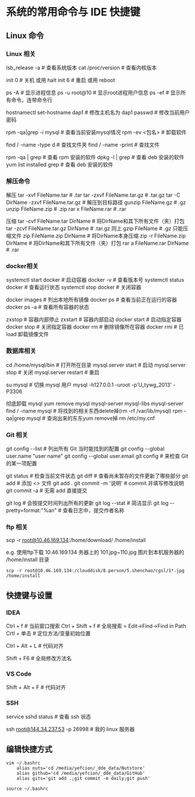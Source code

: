 
# 系统的常用命令与 IDE 快捷键

## Linux 命令
### Linux 相关
lsb_release -a                  # 查看系统版本
cat /proc/version               # 查看内核版本

init 0                          # 关机 或用 halt
init 6                          # 重启 或用 reboot

ps -A							# 显示进程信息
ps -u root@10					# 显示root进程用户信息
ps -ef							# 显示所有命令，连带命令行

hostnamectl set-hostname dap1	# 修改主机名为 dap1
passwd							# 修改当前用户密码

rpm -qa|grep -i mysql			# 查看当前安装mysql情况
rpm -ev <包名>					# 卸载软件

find /<path> -name <key> -type d    # 查找文件夹
find /<path> -name <key> -print     # 查找文件

rpm -qa | grep <SoftName>       # 查看 rpm 安装的软件
dpkg -l | grep <SoftName>       # 查看 deb 安装的软件
yum list installed grep <SoftName>       # 查看 deb 安装的软件

### 解压命令
解压
tar -xvf FileName.tar           # .tar
tar -zxvf FileName.tar.gz       # .tar.gz
tar -C DirName -zxvf FileName.tar.gz     # 解压到目标路径
gunzip FileName.gz              # .gz
unzip FileName.zip              # .zip
rar x FileName.rar              # .rar

压缩
tar -cvf FileName.tar DirName   # 将DirName和其下所有文件（夹）打包
tar -zcvf FileName.tar.gz DirName       # .tar.gz 同上
gzip FileName                   # .gz 只能压缩文件
zip FileName.zip DirName        # 将DirName本身压缩
zip -r FileName.zip DirName     # 将DirName和其下所有文件（夹）打包
rar a FileName.rar DirName      # .rar

### docker相关
systemctl start docker			# 启动容器
docker -v						# 查看版本号
systemctl status docker			# 查看运行状态
systemctl stop docker			# 关闭容器

docker images					# 列出本地所有镜像
docker ps						# 查看当前正在运行的容器
docker ps -a					# 查看所有容器的状态

zxstop							# 容器内部停止
zxstart							# 容器内部启动
docker start <container-name>	# 启动指定容器
docker stop <container-name>	# 关闭指定容器
docker rm						# 删除镜像所在容器
docker rmi						# 已 load 卸载镜像文件 


### 数据库相关

cd /home/mysql/bin				# 打开所在目录
mysql.server start				# 启动
mysql.server stop				# 关闭
mysql.server restart			# 重启

su mysql						# 切换 mysql 用户
mysql -h127.0.0.1 -uroot -p'U_tywg_2013' -P3306

彻底卸载 mysql
yum remove  mysql mysql-server mysql-libs mysql-server
find / -name mysql				# 将找到的相关东西delete掉(rm -rf /var/lib/mysql)
rpm -qa|grep mysql				# 查询出来的东东yum remove掉
rm /etc/my.cnf

### Git 相关
git config --list				# 列出所有 Git 当时能找到的配置
git config --global user.name "user name"
git config --global user.email <user email>
git config <key>				# 来检查 Git 的某一项配置

git status						# 检查当前文件状态
git diff						# 查看尚未暂存的文件更新了哪些部分
git add <filename>				# 添加 <> 文件
git add .
git commit -m '说明'			# commit 并填写修改说明
git commit -a					# 无需 add 直接提交

git log 						# 会按提交时间列出所有的更新
git log --stat					# 简洁显示
git log --pretty=format:"%an"	# 查看日志中，提交作者名称


### ftp 相关
scp -r root@10.46.169.134:/home/download/ /home/install

e.g.
使用ftp下载 10.46.169.134 务器上的 101.jpg~110.jpg 图片到本机服务器的 /home/install 目录
```shell
scp -r root@10.46.169.134:/clouddisk/8.person/5.shenchao/cgsl/1*.jpg /home/install
```

## 快捷键与设置

### IDEA
Ctrl + f						# 当前窗口搜索
Ctrl + Shift + f				# 全局搜索 = Edit->Find->Find in Path
Crtl + 单击						# 定位方法/变量初始位置

Ctrl + Alt + L					# 代码对齐

Shift + F6						# 全局修改方法名

### VS Code
Shift + Alt + F					# 代码对齐



### SSH
service sshd status             # 查看 ssh 状态

ssh root@144.34.237.53 -p 26998 # 我的 linux 服务器


## 编辑快捷方式
```shell
vim ~/.bashrc
    alias nuts='cd /media/yefcion/_dde_data/Nutstore'
    alias github='cd /media/yefcion/_dde_data/GitHub'
    alias gits='git add .;git commit -m daily;git push'
    
source ~/.bashrc
```